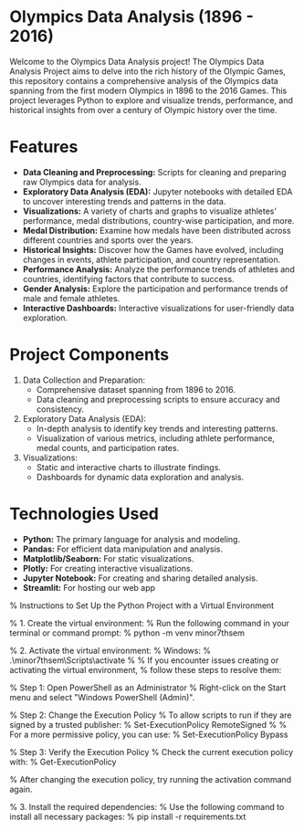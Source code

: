 
# Olympics Data Analysis (1896 - 2016)
Welcome to the Olympics Data Analysis project! The Olympics Data Analysis Project aims to delve into the rich history of the Olympic Games, this repository contains a comprehensive analysis of the Olympics data spanning from the first modern Olympics in 1896 to the 2016 Games. This project leverages Python to explore and visualize trends, performance, and historical insights from over a century of Olympic history over the time.

# Features
* **Data Cleaning and Preprocessing:** Scripts for cleaning and preparing raw Olympics data for analysis.
* **Exploratory Data Analysis (EDA):** Jupyter notebooks with detailed EDA to uncover interesting trends and patterns in the data.
* **Visualizations:** A variety of charts and graphs to visualize athletes' performance, medal distributions, country-wise participation, and more.
* **Medal Distribution:** Examine how medals have been distributed across different countries and sports over the years.
* **Historical Insights:** Discover how the Games have evolved, including changes in events, athlete participation, and country representation.
* **Performance Analysis:** Analyze the performance trends of athletes and countries, identifying factors that contribute to success.
* **Gender Analysis:** Explore the participation and performance trends of male and female athletes.
* **Interactive Dashboards:** Interactive visualizations for user-friendly data exploration.

# Project Components
1. Data Collection and Preparation:
    * Comprehensive dataset spanning from 1896 to 2016.
    * Data cleaning and preprocessing scripts to ensure accuracy and consistency.
2. Exploratory Data Analysis (EDA):
    * In-depth analysis to identify key trends and interesting patterns.
    * Visualization of various metrics, including athlete performance, medal counts, and participation rates.
3. Visualizations:
    * Static and interactive charts to illustrate findings.
    * Dashboards for dynamic data exploration and analysis.

# Technologies Used
* **Python:** The primary language for analysis and modeling.
* **Pandas:** For efficient data manipulation and analysis.
* **Matplotlib/Seaborn:** For static visualizations.
* **Plotly:** For creating interactive visualizations.
* **Jupyter Notebook:** For creating and sharing detailed analysis.
* **Streamlit:** For hosting our web app


% Instructions to Set Up the Python Project with a Virtual Environment

% 1. Create the virtual environment:
% Run the following command in your terminal or command prompt:
% python -m venv minor7thsem

% 2. Activate the virtual environment:
% Windows:
% .\minor7thsem\Scripts\activate
%
% If you encounter issues creating or activating the virtual environment, 
% follow these steps to resolve them:

% Step 1: Open PowerShell as an Administrator
% Right-click on the Start menu and select "Windows PowerShell (Admin)".

% Step 2: Change the Execution Policy
% To allow scripts to run if they are signed by a trusted publisher:
% Set-ExecutionPolicy RemoteSigned
%
% For a more permissive policy, you can use:
% Set-ExecutionPolicy Bypass

% Step 3: Verify the Execution Policy
% Check the current execution policy with:
% Get-ExecutionPolicy

% After changing the execution policy, try running the activation command again.

% 3. Install the required dependencies:
% Use the following command to install all necessary packages:
% pip install -r requirements.txt
